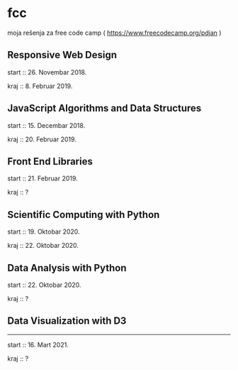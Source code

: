 # fcc
moja rešenja za free code camp
( https://www.freecodecamp.org/pdjan )


Responsive Web Design
---------------------
start :: 26. Novembar 2018.

kraj :: 8. Februar 2019.


JavaScript Algorithms and Data Structures
-----------------------------------------
start :: 15. Decembar 2018.

kraj :: 20. Februar 2019.


Front End Libraries
-------------------
start :: 21. Februar 2019.

kraj :: ?


Scientific Computing with Python
--------------------------------
start :: 19. Oktobar 2020.

kraj :: 22. Oktobar 2020.


Data Analysis with Python
-------------------------
start :: 22. Oktobar 2020.

kraj :: ?


## Data Visualization with D3
--------------------------
start :: 16. Mart 2021.

kraj :: ?

